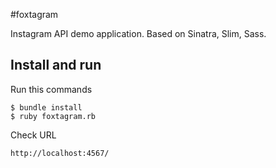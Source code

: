 #foxtagram

Instagram API demo application. Based on Sinatra, Slim, Sass.

## Install and run

Run this commands

    $ bundle install
    $ ruby foxtagram.rb

Check URL

    http://localhost:4567/
